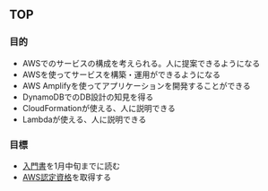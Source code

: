 ## TOP

### 目的
- AWSでのサービスの構成を考えられる。人に提案できるようになる
- AWSを使ってサービスを構築・運用ができるようになる
- AWS Amplifyを使ってアプリケーションを開発することができる
- DynamoDBでのDB設計の知見を得る
- CloudFormationが使える、人に説明できる
- Lambdaが使える、人に説明できる

### 目標
- [入門書](https://www.amazon.co.jp/%E5%9B%B3%E8%A7%A3%E5%8D%B3%E6%88%A6%E5%8A%9B-Amazon-Web-Services%E3%81%AE%E3%81%97%E3%81%8F%E3%81%BF%E3%81%A8%E6%8A%80%E8%A1%93%E3%81%8C%E3%81%93%E3%82%8C1%E5%86%8A%E3%81%A7%E3%81%97%E3%81%A3%E3%81%8B%E3%82%8A%E3%82%8F%E3%81%8B%E3%82%8B%E6%95%99%E7%A7%91%E6%9B%B8-%E5%B0%8F%E7%AC%A0%E5%8E%9F-%E7%A8%AE%E9%AB%98-ebook/dp/B08147GCLS/ref=sr_1_2?__mk_ja_JP=%E3%82%AB%E3%82%BF%E3%82%AB%E3%83%8A&dchild=1&keywords=AWS&qid=1607253593&sr=8-2)を1月中旬までに読む
- [AWS認定資格](https://pages.awscloud.com/AWS_Certification_jp.html?ps_google_bra_spe2020&sc_channel=psm&sc_campaign=7010z000001LqPJ&sc_publisher=google&sc_category=Certification&sc_country=JP&sc_geo=JP&sc_outcome=acq&sc_detail=%2Baws%20%2B%E8%B3%87%E6%A0%BC&sc_content=certification_bmm&sc_segment=469650059734&sc_medium=FIELD-JP-P|PS-GO|Brand|All|SU|Training%20and%20Certification|Certification|JAPN|JP|Text|xx|Certification&ef_id=Cj0KCQiAtqL-BRC0ARIsAF4K3WHL431XGHw26CEV5rOqTaNXunNGfp3dxhkBxXZBcnqnpv98y7Ad2koaApWmEALw_wcB:G:s&s_kwcid=AL!4422!3!469650059734!b!!g!!%2Baws%20%2B%E8%B3%87%E6%A0%BC&gclid=Cj0KCQiAtqL-BRC0ARIsAF4K3WHL431XGHw26CEV5rOqTaNXunNGfp3dxhkBxXZBcnqnpv98y7Ad2koaApWmEALw_wcB)を取得する